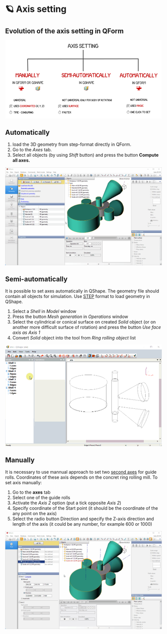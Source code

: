 # 🪐 Axis setting

## Evolution of the axis setting in QForm

![](../.gitbook/assets/evolution-of-axis-setting.png)













## Automatically

1. load the 3D geometry from step-format directly in QForm.
2. Go to the _Axes_ tab.
3. Select all objects \(by using _Shift_ button\) and press the button **Compute all axes.**

![](../.gitbook/assets/axis%20%282%29.gif)











## Semi-automatically

It is possible to set axes automatically in QShape. The geometry file should contain all objects for simulation. Use [STEP](https://en.wikipedia.org/wiki/ISO_10303-21?oldformat=true) format to load geometry in QShape.

1. Select a _Shell_ in _Model_ window
2. Press the button _Mesh generation_ in _Operations_ window
3. Select the cylindrical or conical surface on created _Solid_ object \(or on another more difficult surface of rotation\) and press the button _Use face axis as Axis 1_
4. Convert _Solid_ object into the tool from _Ring rolling object_ list

![Setting of the axis in QShape](../.gitbook/assets/4.-automatic-axis.gif)





## Manually

It is necessary to use mannual approach to set two [second axes](https://danila-master.gitbook.io/documentation-ring-rolling/v/v-9.1/geometry-preparation/geometry-requirements) for guide rolls. Coordinates of these axis depends on the concret ring rolling mill. To set axis manually:

1. Go to the **axes** tab
2. Select one of the guide rolls
3. Activate the _Axis 2_ option \(put a tick opposite _Axis 2_\)
4. Specify coordinate of the Start point \(it should be the coordinate of the any point on the axis\)
5. Select the radio button Direction and specify the Z-axis direction and length of the axis \(it could be any number, for example 600 or 1000\)

![](../.gitbook/assets/axes-manually.gif)

